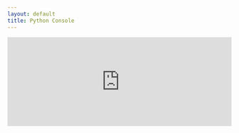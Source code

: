 ```yaml
---
layout: default
title: Python Console
---
```


<iframe src="https://trinket.io/embed/console/d41d8cd98f00b204e9800998ecf8427e" width="100%" height="200" frameborder="0" marginwidth="0" marginheight="0" allowfullscreen></iframe>